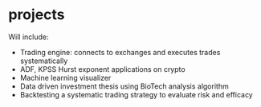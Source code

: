 # projects
Will include:
- Trading engine: connects to exchanges and executes trades systematically
- ADF, KPSS Hurst exponent applications on crypto
- Machine learning visualizer
- Data driven investment thesis using BioTech analysis algorithm
- Backtesting a systematic trading strategy to evaluate risk and efficacy
